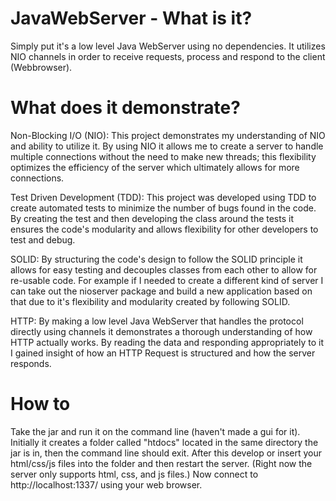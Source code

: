 # JavaWebServer - What is it?
Simply put it's a low level Java WebServer using no dependencies. It utilizes NIO channels in order to receive requests, process and respond to the client (Webbrowser).

# What does it demonstrate?
Non-Blocking I/O (NIO): This project demonstrates my understanding of NIO and ability to utilize it. By using NIO it allows me to create a server to handle multiple connections without the need to make new threads; this flexibility optimizes the efficiency of the server which ultimately allows for more connections. 

Test Driven Development (TDD): This project was developed using TDD to create automated tests to minimize the number of bugs found in the code. By creating the test and then developing the class around the tests it ensures the code's modularity and allows flexibility for other developers to test and debug.  

SOLID: By structuring the code's design to follow the SOLID principle it allows for easy testing and decouples classes from each other to allow for re-usable code. For example if I needed to create a different kind of server I can take out the nioserver package and build a new application based on that due to it's flexibility and modularity created by following SOLID. 

HTTP: By making a low level Java WebServer that handles the protocol directly using channels it demonstrates a thorough understanding of how HTTP actually works. By reading the data and responding appropriately to it I gained insight of how an HTTP Request is structured and how the server responds. 

# How to
Take the jar and run it on the command line (haven't made a gui for it). Initially it creates a folder called "htdocs" located in the same directory the jar is in, then the command line should exit. After this develop or insert your html/css/js files into the folder and then restart the server. (Right now the server only supports html, css, and js files.) Now connect to http://localhost:1337/ using your web browser. 
